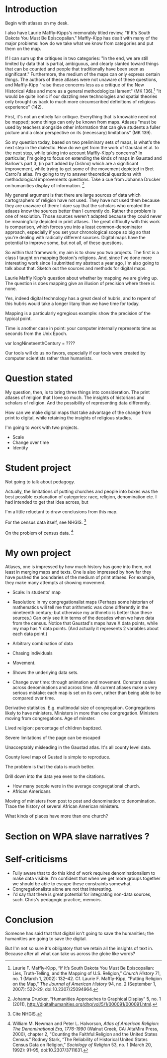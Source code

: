 # Introduction

Begin with atlases on my desk.

I also have Laurie Maffly-Kipps's memorably titled review, "If It's
South Dakota You Must Be Episcopalian." Maffly-Kipp has dealt with many
of the major problems: how do we take what we know from categories and
put them on the map.

If I can sum up the critiques in two categories: "In the end, we are
still limited by data that is partial, ambiguous, and clearly slanted
toward things that can be counted and people that traditionally have
been seen as significant." Furthermore, the medium of the maps can only
express certain things. The authors of these atlases were not unaware of
these questions, and Maffly-Kipp "raise these concerns less as a
critique of the New Historical Atlas and more as a general
methodological lament" (MK 136).[^1] "It would be quite ironic if our
dazzling new technologies and spatial theories only brought us back to
much more circumscribed definitions of religious experience" (142).

First, it's not an entirely fair critique. Everything that is knowable
need not be mapped; some things can only be known from maps. Atlases
"must be used by teachers alongside other information that can give
students a fuller picture and a clear perspective on its (necessary)
limitations" (MK 139).

So my question today, based on two preliminary sets of maps, is what's
the next step in the dialectic. How do we get from the work of Gaustad
et al. to the next step, while taking into account Maffly-Kipp's
concerns? In particular, I'm going to focus on extending the kinds of
maps in Gaustad and Barlow's part 3, (in part added by Dishno) which are
a significant improvement, while trying to get some of the movement
depicted in Bret Carrol's atlas. I'm going to try to answer theoretical
questions with methodological improvements questions. Take a cue from
Johanna Drucker on humanities display of information. [^2]

My general argument is that there are large sources of data which
cartographers of religion have not used. They have not used them because
they are unaware of them: I dare say that the scholars who created the
atlases know the sources better than I currently do. Rather the problem
is one of resolution. Those sources weren't adapted because they could
never be meaningfully depicted in print atlases. The great difficulty
with this work is comparison, which forces you into a least
common-denominator approach, especially if you set your chronological
scope so big so that you're dealing with radically different sources.
Digital maps have the potential to improve some, but not all, of these
questions.

So within that framework, my aim is to show you two projects. The first
is a class I taught on mapping Boston's religions. And, since I've done
more interesting work since I submitted my abstract a year ago, I'm also
going to talk about that. Sketch out the sources and methods for digital
maps.

Laurie Maffly Kipp's question about whether by mapping we are giving up.
The question is does mapping give an illusion of precision where there
is none.

Yes, indeed digital technology has a great deal of hubris, and to repent
of this hubris would take a longer litany than we have time for today.

Mapping is a particularly egregious example: show the precision of the
typical point.

Time is another case in point: your computer internally represents time
as seconds from the Unix Epoch.

var longNineteenthCentury = ????

Our tools will do us no favors, especially if our tools were created by
computer scientists rather than humanists.

# Question stated

My question, then, is to bring three things into consideration. The
print atlases of religion that I love so much. The insights of
historians and scholars of religion. And the possibility of representing
data differently.

How can we make digital maps that take advantage of the change from
print to digital, while retaining the insights of religious studies.

I'm going to work with two projects.

-   Scale
-   Change over time
-   Identity

# Student project

Not going to talk about pedagogy.

Actually, the limitations of putting churches and people into boxes was
the best possible explanation of categories: race, religion,
denomination etc. I had intended to get that idea across, but

I'm a little reluctant to draw conclusions from this map.

For the census data itself, see NHGIS. [^3]

On the problem of census data. [^4]

# My own project

Atlases, one is impressed by how much history has gone into them, not
least in merging maps and texts. One is also impressed by how far they
have pushed the boundaries of the medium of print atlases. For example,
they make many attempts at showing movement.

-   Scale: In students' map

-   Resolution: In my congregationalist maps (Perhaps some historian of
    mathematics will tell me that arithmetic was done differently in the
    nineteenth century; but otherwise my arithmetic is better than these
    sources.) Can only see it in terms of the decades when we have data
    from the census. Notice that Gaustad's maps have X data points,
    while my map has Y data points. (And actually it represents 2
    variables about each data point.)
-   Arbitrary combination of data
-   Chasing individuals
-   Movement.
-   Shows the underlying data sets.
-   Change over time: through animation and movement. Constant scales
    across denominations and across time. All current atlases make a
    very serious mistake: each map is set on its own, rather than being
    able to be compared over time.

Derivative statistics. E.g. multimodal size of congregation.
Congregations likely to have ministers. Ministers in more than one
congregation. Ministers moving from congregations. Age of minster.

Lived religion: percentage of children baptized.

Severe limitations of the page can be escaped

Unacceptably misleading in the Gaustad atlas. It's all county level
data.

County level map of Gustad is simple to reproduce.

The problem is that the data is much better.

Drill down into the data yea even to the citations.

-   How many people were in the average congregational church.
-   African Americans

Moving of ministers from post to post and denomination to denomination.
Trace the history of several African American ministers.

What kinds of places have more than one church?

# Section on WPA slave narratives ?

# Self-criticisms

-   Fully aware that to do this kind of work requires denominationalism
    to make data visible. I'm confident that when we get more groups
    together we should be able to escape these constraints somewhat.
-   Congregationalists alone are not that interesting.
-   I'd say that there is great potential for integrating non-data
    sources, such. Chris's pedagogic practice, memoirs.

# Conclusion

Someone has said that that digital isn't going to save the humanities;
the humanities are going to save the digital.

But I'm not so sure it's obligatory that we retain all the insights of
text in. Because after all what can take us across the globe like words?

[^1]: Laurie F. Maffly-Kipp, “If It’s South Dakota You Must Be
    Episcopalian: Lies, Truth-Telling, and the Mapping of U.S.
    Religion,” *Church History* 71, no. 1 (March 1, 2002): 132–42. Cf.
    Laurie F. Maffly-Kipp, “Putting Religion on the Map,” *The Journal
    of American History* 94, no. 2 (September 1, 2007): 522–29,
    doi:10.2307/25094964.

[^2]: Johanna Drucker, “Humanities Approaches to Graphical Display” 5,
    no. 1 (2011),
    http://digitalhumanities.org/dhq/vol/5/1/000091/000091.html.

[^3]: Cite NHGIS.

[^4]: William M. Newman and Peter L. Halvorson, *Atlas of American
    Religion: The Denominational Era, 1776-1990* (Walnut Creek, CA:
    AltaMira Press, 2000), chapter 2, "Counting the Faithful:Religion
    and the United States Census." Rodney Stark, “The Reliability of
    Historical United States Census Data on Religion,” *Sociology of
    Religion* 53, no. 1 (March 20, 1992): 91–95, doi:10.2307/3711631.
